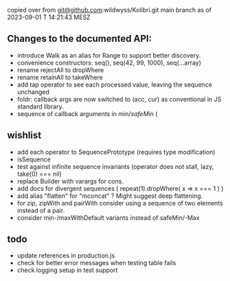 copied over from 
git@github.com:wildwyss/Kolibri.git 
main branch as of 2023-09-01 T 14:21:43 MESZ

## Changes to the documented API:
- introduce Walk as an alias for Range to support better discovery.
- convenience constructors: seq(), seq(42, 99, 1000), seq(...array)
- rename rejectAll to dropWhere
- rename retainAll to takeWhere
- add tap operator to see each processed value, leaving the sequence unchanged
- foldr: callback args are now switched to (acc, cur) as conventional in JS standard library. 
- sequence of callback arguments in min$/safeMin$ (

## wishlist
- add each operator to SequencePrototype (requires type modification)
- isSequence
- test against infinite sequence invariants (operator does not stall, lazy, take(0) === nil)
- replace Builder with varargs for cons. 
- add docs for divergent sequences ( repeat(1).dropWhere( x => x === 1 ) )
- add alias "flatten" for "mconcat" ? Might suggest deep flattening.
- for zip, zipWith and pairWith consider using a sequence of two elements instead of a pair.
- consider min-/maxWithDefault variants instead of safeMin/-Max

## todo
- update references in production.js
- check for better error messages when testing table fails
- check logging setup in test support
